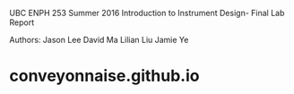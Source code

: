 UBC ENPH 253 Summer 2016 Introduction to Instrument Design- Final Lab Report 

Authors:
  Jason Lee
  David Ma
  Lilian Liu 
  Jamie Ye

# conveyonnaise.github.io
